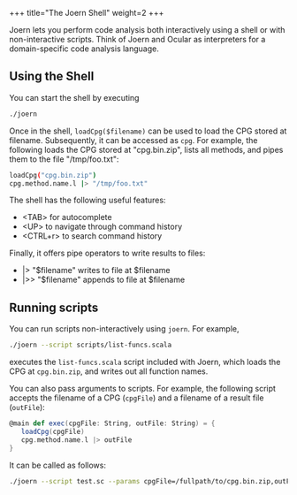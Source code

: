 +++
title="The Joern Shell"
weight=2
+++

Joern lets you perform code analysis both interactively using a shell or with non-interactive scripts. Think of Joern and Ocular as interpreters for a domain-specific code analysis language.

## Using the Shell

You can start the shell by executing
```bash
./joern
```
Once in the shell, `loadCpg($filename)` can be used to load the CPG stored at filename. Subsequently, it can be accessed as `cpg`. For example, the following loads the CPG stored at "cpg.bin.zip", lists all methods, and pipes them to the file "/tmp/foo.txt":

```bash
loadCpg("cpg.bin.zip")
cpg.method.name.l |> "/tmp/foo.txt"
```

The shell has the following useful features:

* \<TAB\> for autocomplete
* \<UP\> to navigate through command history
* \<CTRL+r\> to search command history

Finally, it offers pipe operators to write results to files:

* |> "$filename" writes to file at $filename
* |>> "$filename" appends to file at $filename

## Running scripts

You can run scripts non-interactively using `joern`. For example,

```bash
./joern --script scripts/list-funcs.scala
```

executes the `list-funcs.scala` script included with Joern, which loads the CPG at `cpg.bin.zip`, and writes out all function names.

You can also pass arguments to scripts. For example, the following script accepts the filename of a CPG (`cpgFile`) and a filename of a result file (`outFile`):

```scala
@main def exec(cpgFile: String, outFile: String) = {
   loadCpg(cpgFile)
   cpg.method.name.l |> outFile
}
```

It can be called as follows:

```bash
./joern --script test.sc --params cpgFile=/fullpath/to/cpg.bin.zip,outFile=out.log
```
